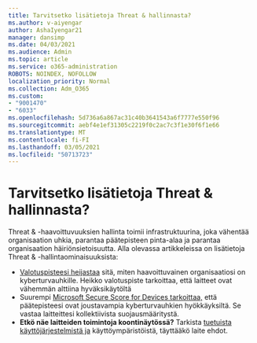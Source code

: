 ```yaml
---
title: Tarvitsetko lisätietoja Threat & hallinnasta?
ms.author: v-aiyengar
author: AshaIyengar21
manager: dansimp
ms.date: 04/03/2021
ms.audience: Admin
ms.topic: article
ms.service: o365-administration
ROBOTS: NOINDEX, NOFOLLOW
localization_priority: Normal
ms.collection: Adm_O365
ms.custom:
- "9001470"
- "6033"
ms.openlocfilehash: 5d736a6a867ac31c40b3641543a6f7777e550f96
ms.sourcegitcommit: aebf4e1ef31305c2219f0c2ac7c3f1e30f6f1e66
ms.translationtype: MT
ms.contentlocale: fi-FI
ms.lasthandoff: 03/05/2021
ms.locfileid: "50713723"
---
```

# <a name="need-to-know-more-on-threat--vulnerability-management"></a>Tarvitsetko lisätietoja Threat & hallinnasta?

Threat & -haavoittuvuuksien hallinta toimii infrastruktuurina, joka vähentää organisaation uhkia, parantaa päätepisteen pinta-alaa ja parantaa organisaation häiriönsietoisuutta. Alla olevassa artikkeleissa on lisätietoja Threat & -hallintaominaisuuksista:

- [Valotuspisteesi heijastaa](https://docs.microsoft.com/windows/security/threat-protection/microsoft-defender-atp/tvm-exposure-score) sitä, miten haavoittuvainen organisaatiosi on kyberturvauhkille. Heikko valotuspiste tarkoittaa, että laitteet ovat vähemmän alttiina hyväksikäytöltä
- Suurempi [Microsoft Secure Score for Devices tarkoittaa,](https://docs.microsoft.com/windows/security/threat-protection/microsoft-defender-atp/tvm-microsoft-secure-score-devices) että päätepisteesi ovat joustavampia kyberturvauhkien hyökkäyksiltä. Se vastaa laitteittesi kollektiivista suojausmääritystä.
- **Etkö näe laitteiden toimintoja koontinäytössä?** Tarkista [tuetuista käyttöjärjestelmistä ja](https://docs.microsoft.com/windows/security/threat-protection/microsoft-defender-atp/tvm-supported-os) käyttöympäristöistä, täyttääkö laite ehdot.

